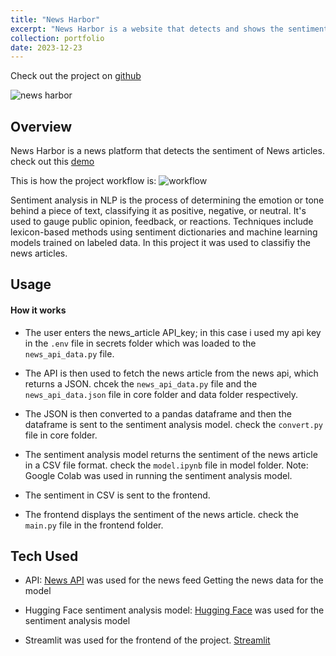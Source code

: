 ```yaml
---
title: "News Harbor"
excerpt: "News Harbor is a website that detects and shows the sentiment of News Articles <br/><img src='/images/newsharbor.png'>"
collection: portfolio
date: 2023-12-23
---
```


Check out the project on [github](https://github.com/Duks31/news-harbor)

![news harbor](/images/newsharbor.png)

<h2> Overview </h2>

News Harbor is a news platform that detects the sentiment of News articles. check out this [demo](https://drive.google.com/file/d/1FEtVAbNGc0cyHIeUU4fDTx3miG0SN6r4/view?usp=sharing)

This is how the project workflow is: ![workflow](/images/news_harbor/workflow.png)

Sentiment analysis in NLP is the process of determining the emotion or tone behind a piece of text, classifying it as positive, negative, or neutral. It's used to gauge public opinion, feedback, or reactions. Techniques include lexicon-based methods using sentiment dictionaries and machine learning models trained on labeled data. In this project it was used to classifiy the news articles. 

<h2> Usage </h2>

<h4> How it works </h4>

- The user enters the news_article API_key; in this case i used my api key in the `.env` file in secrets folder which was loaded to the `news_api_data.py` file.

- The API is then used to fetch the news article from the news api, which returns a JSON. chcek the `news_api_data.py` file and the `news_api_data.json` file in core folder and data folder respectively.

- The JSON is then converted to a pandas dataframe and then the dataframe is sent to the sentiment analysis model. check the `convert.py` file in core folder. 

- The sentiment analysis model returns the sentiment of the news article in a CSV file format. check the `model.ipynb` file in model folder. Note: Google Colab was used in running the sentiment analysis model.

- The sentiment in CSV is sent to the frontend.

- The frontend displays the sentiment of the news article. check the `main.py` file in the frontend folder. 


<h2> Tech Used </h2>

- API: [News API](https://newsapi.org/) was used for the news feed Getting the news data for the model

- Hugging Face sentiment analysis model: [Hugging Face](https://huggingface.co/) was used for the sentiment analysis model

- Streamlit was used for the frontend of the project. [Streamlit](https://streamlit.io/)

